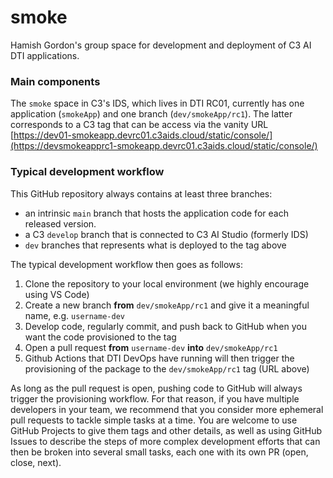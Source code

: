# smoke
Hamish Gordon's group space for development and deployment of C3 AI DTI applications.

### Main components
The `smoke` space in C3's IDS, which lives in DTI RC01, currently has one application (`smokeApp`) and one branch (`dev/smokeApp/rc1`). The latter corresponds to a C3 tag that can be access via the vanity URL [https://dev01-smokeapp.devrc01.c3aids.cloud/static/console/](https://devsmokeapprc1-smokeapp.devrc01.c3aids.cloud/static/console/)

### Typical development workflow
This GitHub repository always contains at least three branches: 

- an intrinsic `main` branch that hosts the application code for each released version.
- a C3 `develop` branch that is connected to C3 AI Studio (formerly IDS)
- `dev` branches that represents what is deployed to the tag above

The typical development workflow then goes as follows:

1. Clone the repository to your local environment (we highly encourage using VS Code)
2. Create a new branch **from** `dev/smokeApp/rc1` and give it a meaningful name, e.g. `username-dev`
3. Develop code, regularly commit, and push back to GitHub when you want the code provisioned to the tag
4. Open a pull request **from** `username-dev` **into** `dev/smokeApp/rc1`
5. Github Actions that DTI DevOps have running will then trigger the provisioning of the package to the `dev/smokeApp/rc1` tag (URL above)

As long as the pull request is open, pushing code to GitHub will always trigger the provisioning workflow. 
For that reason, if you have multiple developers in your team, we recommend that you consider more ephemeral pull requests to tackle simple tasks at a time. You are welcome to use GitHub Projects to give them tags and other details, as well as using GitHub Issues to describe the steps of more complex development efforts that can then be broken into several small tasks, each one with its own PR (open, close, next). 
